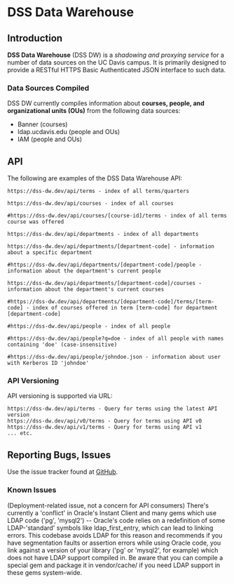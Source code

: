 # DSS Data Warehouse

## Introduction
**DSS Data Warehouse** (DSS DW) is a *shadowing and proxying service* for a number of data sources on the UC Davis campus. It is primarily designed to provide a RESTful HTTPS Basic Authenticated JSON interface to such data.

### Data Sources Compiled
DSS DW currently compiles information about **courses, people, and organizational units (OUs)** from the following data sources:

* Banner (courses)
* ldap.ucdavis.edu (people and OUs)
* IAM (people and OUs)

## API
The following are examples of the DSS Data Warehouse API:

    https://dss-dw.dev/api/terms - index of all terms/quarters
    
    https://dss-dw.dev/api/courses - index of all courses
    
    #https://dss-dw.dev/api/courses/[course-id]/terms - index of all terms course was offered
    
    https://dss-dw.dev/api/departments - index of all departments
    
    https://dss-dw.dev/api/departments/[department-code] - information about a specific department
    
    #https://dss-dw.dev/api/departments/[department-code]/people - information about the department's current people
    
    https://dss-dw.dev/api/departments/[department-code]/courses - information about the department's current courses
    
    #https://dss-dw.dev/api/departments/[department-code]/terms/[term-code] - index of courses offered in term [term-code] for department [department-code]
    
    #https://dss-dw.dev/api/people - index of all people
    
    #https://dss-dw.dev/api/people?q=doe - index of all people with names containing 'doe' (case-insensitive)
    
    #https://dss-dw.dev/api/people/johndoe.json - information about user with Kerberos ID 'johndoe'

### API Versioning
API versioning is supported via URL:

    https://dss-dw.dev/api/terms - Query for terms using the latest API version
    https://dss-dw.dev/api/v0/terms - Query for terms using API v0
    https://dss-dw.dev/api/v1/terms - Query for terms using API v1
    ... etc.

## Reporting Bugs, Issues
Use the issue tracker found at [GitHub](https://github.com/cthielen/dss-dw/issues).

### Known Issues
(Deployment-related issue, not a concern for API consumers)
There's currently a 'conflict' in Oracle's Instant Client and many gems which use LDAP code ('pg', 'mysql2') -- Oracle's code relies on a redefinition of some LDAP-'standard' symbols like ldap_first_entry, which can lead to linking errors. This codebase avoids LDAP for this reason and recommends if you have segmentation faults or assertion errors while using Oracle code, you link against a version of your library ('pg' or 'mysql2', for example) which does not have LDAP support compiled in. Be aware that you can compile a special gem and package it in vendor/cache/ if you need LDAP support in these gems system-wide.
